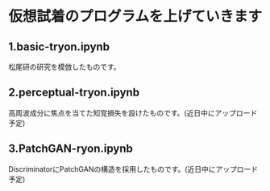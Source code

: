 
# 仮想試着のプログラムを上げていきます

## 1.basic-tryon.ipynb
松尾研の研究を模倣したものです。

## 2.perceptual-tryon.ipynb
高周波成分に焦点を当てた知覚損失を設けたものです。(近日中にアップロード予定)

## 3.PatchGAN-ryon.ipynb
DiscriminatorにPatchGANの構造を採用したものです。(近日中にアップロード予定)
